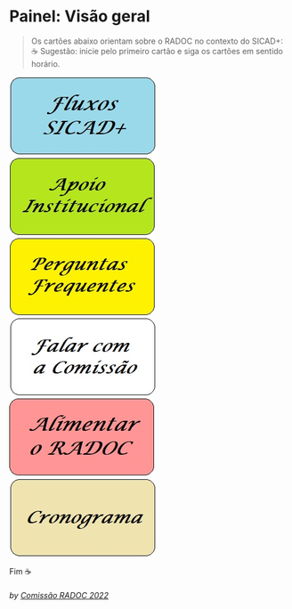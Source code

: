 # Painel: Visão geral

> Os cartões abaixo orientam sobre o RADOC no contexto do SICAD+:<br>&#9749; Sugestão: inicie pelo primeiro cartão e siga os cartões em sentido horário.

<!--- [![](../media/painel-zero-apresentacao.jpg)](./lattes.md/) --->
[![](../media/painel-zero-fluxos.jpg)](./form-fluxos.md#fluxos-sicad/)
[![](../media/painel-zero-apoio-institucional.jpg)](./form-apoio-institucional.md#apoio-institucional/)
[![](../media/painel-zero-perguntas-frequentes.jpg)](./form-perguntas-frequentes.md#perguntas-frequentes/)
[![](../media/painel-zero-comissao.jpg)](./form-comissao.md/)
[![](../media/painel-zero-radoc.jpg)](./painel-radoc.md#painel-alimentar-o-radoc/)
[![](../media/painel-zero-cronograma.jpg)](./form-cronograma.md#cronograma/)

Fim	&#9749;
###### *by [Comissão RADOC 2022](./x-index.md)*
